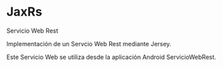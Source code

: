 # JaxRs
Servicio Web Rest

Implementación de un Servcio Web Rest mediante Jersey.

Este Servicio Web se utiliza desde la aplicación Android ServicioWebRest.


